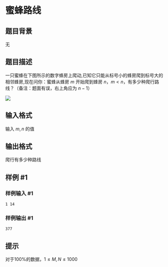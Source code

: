 # 蜜蜂路线

## 题目背景

无

## 题目描述

一只蜜蜂在下图所示的数字蜂房上爬动,已知它只能从标号小的蜂房爬到标号大的相邻蜂房,现在问你：蜜蜂从蜂房 $m$ 开始爬到蜂房 $n$，$m<n$，有多少种爬行路线？（备注：题面有误，右上角应为 $n-1$）

![](https://cdn.luogu.com.cn/upload/pic/1575.png)

## 输入格式

输入 $m,n$ 的值

## 输出格式

爬行有多少种路线

## 样例 #1

### 样例输入 #1

```
1 14
```

### 样例输出 #1

```
377
```

## 提示

对于100%的数据，$1 \le M,N\le 1000$

